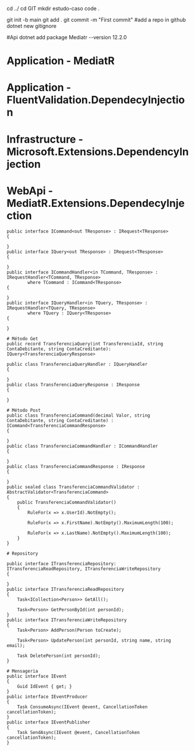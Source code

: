 cd ../
cd GIT
mkdir estudo-caso
code .

git init -b main
git add .
git commit -m "First commit"
#add a repo in github
dotnet new gitignore

#Api
dotnet add package Mediatr --version 12.2.0

# Application       - MediatR
# Application       - FluentValidation.DependecyInjection
# Infrastructure    - Microsoft.Extensions.DependencyInjection
# WebApi            - MediatR.Extensions.DependecyInjection
```
public interface ICommand<out TResponse> : IRequest<TResponse>
{

}
public interface IQuery<out TResponse> : IRequest<TResponse>
{

}
public interface ICommandHandler<in TCommand, TResponse> : IRequestHandler<TCommand, TResponse>
        where TCommand : ICommand<TResponse>
{

}
public interface IQueryHandler<in TQuery, TResponse> : IRequestHandler<TQuery, TResponse>
        where TQuery : IQuery<TResponse>
{
    
}

# Método Get
public record TransferenciaQuery(int TransferenciaId, string ContaDebitante, string ContaCreditante): IQuery<TransferenciaQueryResponse>

public class TransferenciaQueryHandler : IQueryHandler
{

}
public class TransferenciaQueryResponse : IResponse
{

}

# Método Post
public class TransferenciaCommand(decimal Valor, string ContaDebitante, string ContaCreditante) : ICommand<TransferenciaCommandResponse>
{

}
public class TransferenciaCommandHandler : ICommandHandler
{

}
public class TransferenciaCommandResponse : IResponse
{

}
public sealed class TransferenciaCommandValidator : AbstractValidator<TransferenciaCommand>
{
    public TransferenciaCommandValidator()
    {
        RuleFor(x => x.UserId).NotEmpty();

        RuleFor(x => x.FirstName).NotEmpty().MaximumLength(100);

        RuleFor(x => x.LastName).NotEmpty().MaximumLength(100);
    }
}

# Repository

public interface ITransferenciaRepository: ITransferenciaReadRepository, ITransferenciaWriteRepository
{

}
public interface ITransferenciaReadRepository
{
    Task<ICollection<Person>> GetAll();
    
    Task<Person> GetPersonById(int personId);
}
public interface ITransferenciaWriteRepository
{
    Task<Person> AddPerson(Person toCreate);

    Task<Person> UpdatePerson(int personId, string name, string email);

    Task DeletePerson(int personId);
}

# Mensageria
public interface IEvent
{
    Guid IdEvent { get; }
}
public interface IEventProducer
{
    Task ConsumeAsync(IEvent @event, CancellationToken cancellationToken);
}
public interface IEventPublisher
{
    Task SendAsync(IEvent @event, CancellationToken cancellationToken);
}
```
